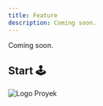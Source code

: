 ```yaml
---
title: Feature
description: Coming soon.
---
```


Coming soon.

## Start 🕹️

![Logo Proyek](images/logo.png)
